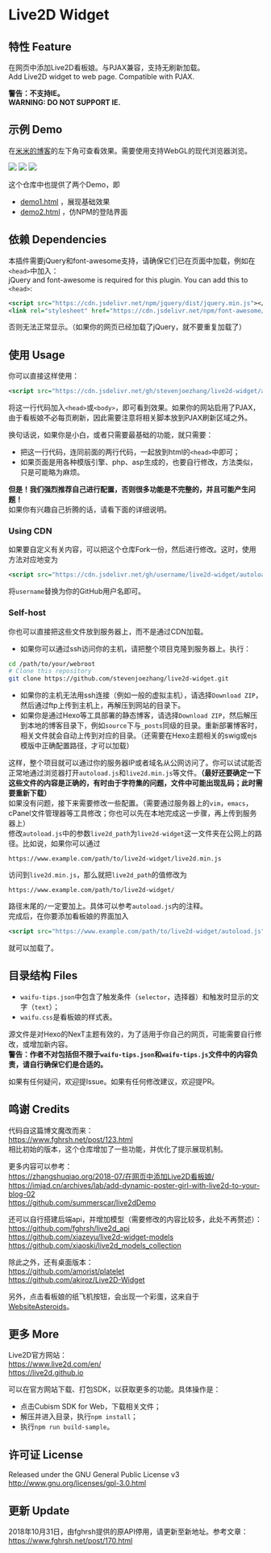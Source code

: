 # Live2D Widget

## 特性 Feature

在网页中添加Live2D看板娘。与PJAX兼容，支持无刷新加载。  
Add Live2D widget to web page. Compatible with PJAX.

**警告：不支持IE。**  
**WARNING: DO NOT SUPPORT IE.**

## 示例 Demo

<script src="https://cdn.jsdelivr.net/npm/jquery/dist/jquery.min.js"></script>  

<link rel="stylesheet" href="https://cdn.jsdelivr.net/npm/font-awesome/css/font-awesome.min.css"/>  

<script src="https://cdn.jsdelivr.net/gh/stevenjoezhang/live2d-widget/autoload.js"></script>  



在[米米的博客](https://zhangshuqiao.org)的左下角可查看效果。需要使用支持WebGL的现代浏览器浏览。

![](assets/screenshot-1.png)
![](assets/screenshot-2.png)
![](assets/screenshot-3.png)

这个仓库中也提供了两个Demo，即

- [demo1.html](https://mi.js.org/live2d-widget/demo/demo1.html) ，展现基础效果
- [demo2.html](https://mi.js.org/live2d-widget/demo/demo2.html) ，仿NPM的登陆界面

## 依赖 Dependencies

本插件需要jQuery和font-awesome支持，请确保它们已在页面中加载，例如在`<head>`中加入：  
jQuery and font-awesome is required for this plugin. You can add this to `<head>`:
```xml
<script src="https://cdn.jsdelivr.net/npm/jquery/dist/jquery.min.js"></script>
<link rel="stylesheet" href="https://cdn.jsdelivr.net/npm/font-awesome/css/font-awesome.min.css">
```
否则无法正常显示。（如果你的网页已经加载了jQuery，就不要重复加载了）

## 使用 Usage

你可以直接这样使用：
```xml
<script src="https://cdn.jsdelivr.net/gh/stevenjoezhang/live2d-widget/autoload.js"></script>
```
将这一行代码加入`<head>`或`<body>`，即可看到效果。如果你的网站启用了PJAX，由于看板娘不必每页刷新，因此需要注意将相关脚本放到PJAX刷新区域之外。

换句话说，如果你是小白，或者只需要最基础的功能，就只需要：
- 把这一行代码，连同前面的两行代码，一起放到html的`<head>`中即可；
- 如果页面是用各种模版引擎、php、asp生成的，也要自行修改，方法类似，只是可能略为麻烦。

**但是！我们强烈推荐自己进行配置，否则很多功能是不完整的，并且可能产生问题！**  
如果你有兴趣自己折腾的话，请看下面的详细说明。

### Using CDN

如果要自定义有关内容，可以把这个仓库Fork一份，然后进行修改。这时，使用方法对应地变为
```xml
<script src="https://cdn.jsdelivr.net/gh/username/live2d-widget/autoload.js"></script>
```
将`username`替换为你的GitHub用户名即可。

### Self-host

你也可以直接把这些文件放到服务器上，而不是通过CDN加载。

- 如果你可以通过ssh访问你的主机，请把整个项目克隆到服务器上。执行：
```bash
cd /path/to/your/webroot
# Clone this repository
git clone https://github.com/stevenjoezhang/live2d-widget.git
```
- 如果你的主机无法用ssh连接（例如一般的虚拟主机），请选择`Download ZIP`，然后通过ftp上传到主机上，再解压到网站的目录下。
- 如果你是通过Hexo等工具部署的静态博客，请选择`Download ZIP`，然后解压到本地的博客目录下，例如`source`下与`_posts`同级的目录。重新部署博客时，相关文件就会自动上传到对应的目录。（还需要在Hexo主题相关的swig或ejs模版中正确配置路径，才可以加载）

这样，整个项目就可以通过你的服务器IP或者域名从公网访问了。你可以试试能否正常地通过浏览器打开`autoload.js`和`live2d.min.js`等文件。**（最好还要确定一下这些文件的内容是正确的，有时由于字符集的问题，文件中可能出现乱码；此时需要重新下载）**  
如果没有问题，接下来需要修改一些配置。（需要通过服务器上的`vim`，`emacs`，cPanel文件管理器等工具修改；你也可以先在本地完成这一步骤，再上传到服务器上）  
修改`autoload.js`中的参数`live2d_path`为`live2d-widget`这一文件夹在公网上的路径。比如说，如果你可以通过
```
https://www.example.com/path/to/live2d-widget/live2d.min.js
```
访问到`live2d.min.js`，那么就把`live2d_path`的值修改为
```
https://www.example.com/path/to/live2d-widget/
```
路径末尾的`/`一定要加上。具体可以参考`autoload.js`内的注释。  
完成后，在你要添加看板娘的界面加入
```xml
<script src="https://www.example.com/path/to/live2d-widget/autoload.js"></script>
```
就可以加载了。

## 目录结构 Files

- `waifu-tips.json`中包含了触发条件（`selector`，选择器）和触发时显示的文字（`text`）；
- `waifu.css`是看板娘的样式表。

源文件是对Hexo的NexT主题有效的，为了适用于你自己的网页，可能需要自行修改，或增加新内容。  
**警告：作者不对包括但不限于`waifu-tips.json`和`waifu-tips.js`文件中的内容负责，请自行确保它们是合适的。**

如果有任何疑问，欢迎提Issue。如果有任何修改建议，欢迎提PR。

## 鸣谢 Credits

代码自这篇博文魔改而来：  
https://www.fghrsh.net/post/123.html  
相比初始的版本，这个仓库增加了一些功能，并优化了提示展现机制。

更多内容可以参考：  
https://zhangshuqiao.org/2018-07/在网页中添加Live2D看板娘/  
https://imjad.cn/archives/lab/add-dynamic-poster-girl-with-live2d-to-your-blog-02  
https://github.com/summerscar/live2dDemo

还可以自行搭建后端api，并增加模型（需要修改的内容比较多，此处不再赘述）：  
https://github.com/fghrsh/live2d_api  
https://github.com/xiazeyu/live2d-widget-models  
https://github.com/xiaoski/live2d_models_collection

除此之外，还有桌面版本：  
https://github.com/amorist/platelet  
https://github.com/akiroz/Live2D-Widget

另外，点击看板娘的纸飞机按钮，会出现一个彩蛋，这来自于[WebsiteAsteroids](http://www.websiteasteroids.com)。

## 更多 More

Live2D官方网站：  
https://www.live2d.com/en/  
https://live2d.github.io

可以在官方网站下载、打包SDK，以获取更多的功能。具体操作是：
- 点击Cubism SDK for Web，下载相关文件；
- 解压并进入目录，执行`npm install`；
- 执行`npm run build-sample`。

## 许可证 License

Released under the GNU General Public License v3  
http://www.gnu.org/licenses/gpl-3.0.html

## 更新 Update

2018年10月31日，由fghrsh提供的原API停用，请更新至新地址。参考文章：  
https://www.fghrsh.net/post/170.html
